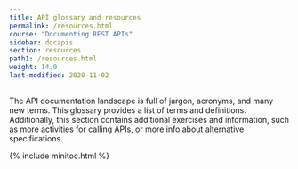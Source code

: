 ```yaml
---
title: API glossary and resources
permalink: /resources.html
course: "Documenting REST APIs"
sidebar: docapis
section: resources
path1: /resources.html
weight: 14.0
last-modified: 2020-11-02
---
```


The API documentation landscape is full of jargon, acronyms, and many new terms. This glossary provides a list of terms and definitions. Additionally, this section contains additional exercises and information, such as more activities for calling APIs, or more info about alternative specifications.

{% include minitoc.html %}
